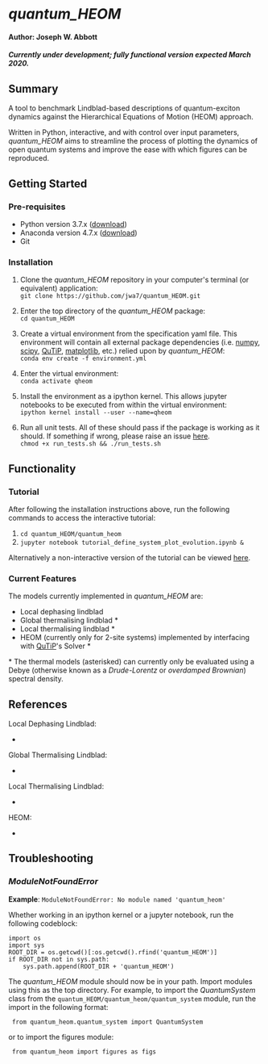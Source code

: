 # *quantum_HEOM*

#### Author: Joseph W. Abbott 

***Currently under development; fully functional version expected March 2020.***


## Summary
A tool to benchmark Lindblad-based descriptions of quantum-exciton dynamics against the Hierarchical Equations of Motion (HEOM) approach. 

Written in Python, interactive, and with control over input parameters, *quantum_HEOM* aims to streamline the process of plotting the dynamics of open quantum systems and improve the ease with which figures can be reproduced.


## Getting Started
### Pre-requisites

* Python version 3.7.x ([download](https://www.python.org/downloads/))
* Anaconda version 4.7.x ([download](https://www.anaconda.com/distribution/#download-section))
* Git 

### Installation

1. Clone the *quantum_HEOM* repository in your computer's terminal (or equivalent) application:  
``git clone https://github.com/jwa7/quantum_HEOM.git``

2. Enter the top directory of the *quantum_HEOM* package:  
``cd quantum_HEOM``

2. Create a virtual environment from the specification yaml file. This environment will contain all external package dependencies (i.e. [numpy](https://github.com/numpy/numpy), [scipy](https://github.com/scipy/scipy), [QuTiP](https://github.com/qutip), [matplotlib](https://github.com/matplotlib/matplotlib), etc.) relied upon by *quantum_HEOM*:  
``conda env create -f environment.yml``

2. Enter the virtual environment:  
``conda activate qheom``

2. Install the environment as a ipython kernel. This allows jupyter notebooks to be executed from within the virtual environment:   
``ipython kernel install --user --name=qheom``  

2. Run all unit tests. All of these should pass if the package is working as it should. If something if wrong, please raise an issue [here](https://github.com/jwa7/quantum_HEOM/issues).  
``chmod +x run_tests.sh && ./run_tests.sh``


## Functionality

### Tutorial

After following the installation instructions above, run the following commands to access the interactive tutorial: 

1. ``cd quantum_HEOM/quantum_heom``
2. ``jupyter notebook tutorial_define_system_plot_evolution.ipynb &``

Alternatively a non-interactive version of the tutorial can be viewed [here](https://github.com/jwa7/quantum_HEOM/blob/master/quantum_heom/tutorial_define_system_plot_evolution.ipynb).

### Current Features

The models currently implemented in *quantum_HEOM* are:
  
* Local dephasing lindblad
* Global thermalising lindblad * 
* Local thermalising lindblad * 
* HEOM (currently only for 2-site systems) implemented by interfacing with [QuTiP](https://github.com/qutip/qutip)'s Solver *

\* The thermal models (asterisked) can currently only be evaluated using a Debye (otherwise known as a *Drude-Lorentz* or *overdamped Brownian*) spectral density.

<!--## Thesis

The accompanying Master's thesis to *quantum_HEOM* can be found at ....-->

## References

Local Dephasing Lindblad:

*

Global Thermalising Lindblad:

*

Local Thermalising Lindblad:

*

HEOM:

*

## Troubleshooting

### *ModuleNotFoundError*

**Example**: ``ModuleNotFoundError: No module named 'quantum_heom'``

Whether working in an ipython kernel or a jupyter notebook, run the following codeblock:

```
import os
import sys
ROOT_DIR = os.getcwd()[:os.getcwd().rfind('quantum_HEOM')]
if ROOT_DIR not in sys.path: 
	sys.path.append(ROOT_DIR + 'quantum_HEOM')
```

The *quantum_HEOM* module should now be in your path. Import modules using this as the top directory. For example, to import the *QuantumSystem* class from the ``quantum_HEOM/quantum_heom/quantum_system`` module, run the import in the following format:

`` from quantum_heom.quantum_system import QuantumSystem``

or to import the figures module:

`` from quantum_heom import figures as figs``